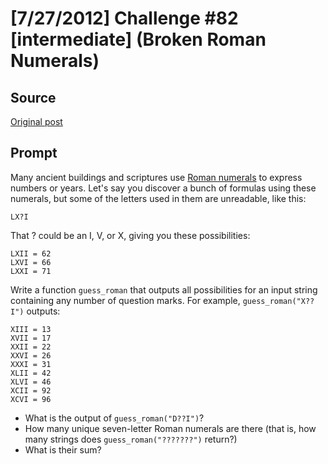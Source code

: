 # [7/27/2012] Challenge #82 [intermediate] (Broken Roman Numerals)

## Source

[Original post](https://old.reddit.com/r/dailyprogrammer/comments/x8t42/7272012_challenge_82_intermediate_broken_roman/)

## Prompt

Many ancient buildings and scriptures use [Roman numerals](http://en.wikipedia.org/wiki/Roman_numerals) to express numbers or years. Let's say you discover a bunch of formulas using these numerals, but some of the letters used in them are unreadable, like this:

    LX?I

That ? could be an I, V, or X, giving you these possibilities:

    LXII = 62
    LXVI = 66
    LXXI = 71

Write a function `guess_roman` that outputs all possibilities for an input string containing any number of question marks. For example, `guess_roman("X??I")` outputs:

    XIII = 13
    XVII = 17
    XXII = 22
    XXVI = 26
    XXXI = 31
    XLII = 42
    XLVI = 46
    XCII = 92
    XCVI = 96

* What is the output of `guess_roman("D??I")`?
* How many unique seven-letter Roman numerals are there (that is, how many strings does `guess_roman("???????")` return?)
* What is their sum?
